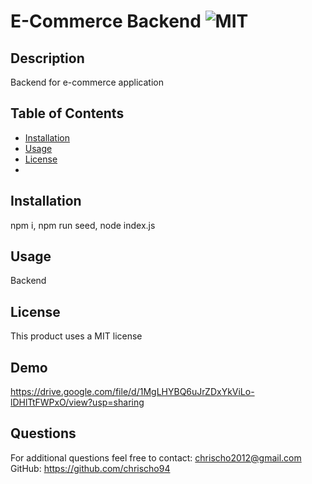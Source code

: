 # E-Commerce Backend ![MIT](https://img.shields.io/badge/license-MIT-red)

  ## Description 
  Backend for e-commerce application

  ## Table of Contents
  * [Installation](#installation)
  * [Usage](#usage)
  * [License](#license)
  * 
  ## Installation
  npm i, npm run seed, node index.js

  ## Usage 
  Backend

  ## License
  This product uses a MIT license

  ## Demo
  https://drive.google.com/file/d/1MgLHYBQ6uJrZDxYkViLo-lDHlTtFWPxO/view?usp=sharing

  ## Questions
  For additional questions feel free to contact: chrischo2012@gmail.com
  GitHub: https://github.com/chrischo94
  